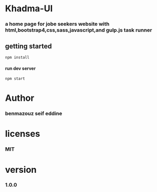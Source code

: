 # Khadma-UI
### a home page for jobe seekers website with html,bootstrap4,css,sass,javascript,and gulp.js task runner

## getting started
``` npm install ```
#### run dev server
``` npm start ```

# Author
 ### benmazouz seif eddine 
# licenses
### MIT
# version
### 1.0.0


